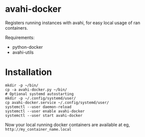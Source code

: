 avahi-docker
============

Registers running instances with avahi, for easy local usage of ran containers.

Requirements:

* python-docker
* avahi-utils

Installation
===========


    mkdir -p ~/bin/
    cp -a avahi-docker.py ~/bin/
    # Optional systemd autostarting
    mkdir -p ~/.config/systemd/user/
    cp avahi-docker.service ~/.config/systemd/user/
    systemctl --user daemon-reload
    systemctl --user enable avahi-docker
    systemctl --user start avahi-docker

Now your local running docker containers are available at eg, `http://my_container_name.local`



